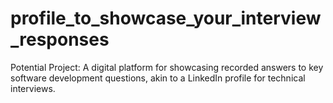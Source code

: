 # profile_to_showcase_your_interview_responses

Potential Project: A digital platform for showcasing recorded answers to key software development questions, akin to a LinkedIn profile for technical interviews.
